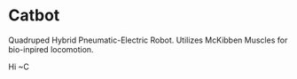 # Catbot
Quadruped Hybrid Pneumatic-Electric Robot. Utilizes McKibben Muscles for bio-inpired locomotion.

Hi ~C
